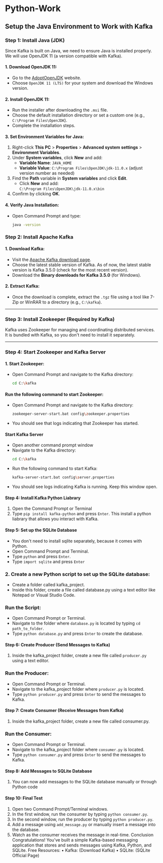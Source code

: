 # Python-Work

## Setup the Java Environment to Work with Kafka

### Step 1: Install Java (JDK)
Since Kafka is built on Java, we need to ensure Java is installed properly. We will use OpenJDK 11 (a version compatible with Kafka).

#### 1. Download OpenJDK 11:
- Go to the [AdoptOpenJDK](https://adoptopenjdk.net/) website.
- Choose `OpenJDK 11 (LTS)` for your system and download the Windows version.

#### 2. Install OpenJDK 11:
- Run the installer after downloading the `.msi` file.
- Choose the default installation directory or set a custom one (e.g., `C:\Program Files\OpenJDK`).
- Complete the installation steps.

#### 3. Set Environment Variables for Java:
1. Right-click **This PC** > **Properties** > **Advanced system settings** > **Environment Variables**.
2. Under **System variables**, click **New** and add:
   - **Variable Name**: `JAVA_HOME`
   - **Variable Value**: `C:\Program Files\OpenJDK\jdk-11.0.x` (adjust version number as needed)
3. Find the **Path** variable in **System variables** and click **Edit**.
   - Click **New** and add:  
     `C:\Program Files\OpenJDK\jdk-11.0.x\bin`
4. Confirm by clicking **OK**.

#### 4. Verify Java Installation:
- Open Command Prompt and type:
  ```bash
  java -version

### Step 2: Install Apache Kafka

#### 1. Download Kafka:
- Visit the [Apache Kafka download page](https://kafka.apache.org/downloads).
- Choose the latest stable version of Kafka. As of now, the latest stable version is Kafka 3.5.0 (check for the most recent version).
- Download the **Binary downloads for Kafka 3.5.0** (for Windows).

#### 2. Extract Kafka:
- Once the download is complete, extract the `.tgz` file using a tool like 7-Zip or WinRAR to a directory (e.g., `C:\kafka`).

---

### Step 3: Install Zookeeper (Required by Kafka)
Kafka uses Zookeeper for managing and coordinating distributed services. It is bundled with Kafka, so you don't need to install it separately.

---

### Step 4: Start Zookeeper and Kafka Server

#### 1. Start Zookeeper:
- Open Command Prompt and navigate to the Kafka directory:
  ```bash
  cd C:\kafka
#### Run the following command to start Zookeeper:
- Open Command Prompt and navigate to the Kafka directory:
  ```bash
  zookeeper-server-start.bat config\zookeeper.properties
- You should see that logs indicating that Zookeeper has started.
#### Start Kafka Server
- Open another command prompt window
- Navigate to the Kafka directory:
  ```bash
  cd C:\kafka
- Run the following command to start Kafka:
  ```bash
  kafka-server-start.bat config\server.properties
- You should see logs indicating Kafka is running. Keep this window open.

#### Step 4: Install Kafka Python Liabrary
1. Open the Command Prompt or Terminal
2. Type `pip install kafka-python` and press `Enter`. This install a python liabrary that allows you interact with Kafka.

#### Step 5: Set up the SQLite Database
- You don't need to install sqlite separately, because it comes with Python.
- Open Command Prompt and Terminal.
- Type `python` and press `Enter`.
- Type ```import sqlite``` and press `Enter`
### 2. Create a new Python script to set up the SQLite database:
- Create a folder called kafka_project.
- Inside this folder, create a file called database.py using a text editor
like Notepad or Visual Studio Code.

### Run the Script:
- Open Command Prompt or Terminal.
- Navigate to the folder where `database.py` is located by typing ```cd
path_to_folder```.
- Type `python database.py` and press `Enter` to create the database.

#### Step 6: Create Producer (Send Messages to Kafka)
1. Inside the kafka_project folder, create a new file called `producer.py`
using a text editor.

### Run the Producer:
- Open Command Prompt or Terminal.
- Navigate to the kafka_project folder where `producer.py` is
located.
- Type `python producer.py` and press `Enter` to send the messages to
Kafka.

#### Step 7: Create Consumer (Receive Messages from Kafka)
1. Inside the kafka_project folder, create a new file called consumer.py.

### Run the Consumer:
- Open Command Prompt or Terminal.
- Navigate to the kafka_project folder where `consumer.py` is
located.
- Type `python consumer.py` and press `Enter` to send the messages to
Kafka.

#### Step 8: Add Messages to SQLite Database
1. You can now add messages to the SQLite database manually or through Python
code

#### Step 10: Final Test
1. Open two Command Prompt/Terminal windows.
2. In the first window, run the consumer by typing `python consumer.py`.
3. In the second window, run the producer by typing `python producer.py`.
4. Add a message using `add_message.py` or manually insert a message into the
database.
5. Watch as the consumer receives the message in real-time.
Conclusion
Congratulations! You’ve built a simple Kafka-based messaging application that stores
and sends messages using Kafka, Python, and SQLite.
Free Resources:
• Kafka: (Download Kafka)
• SQLite: (SQLite Official Page)

  

  


